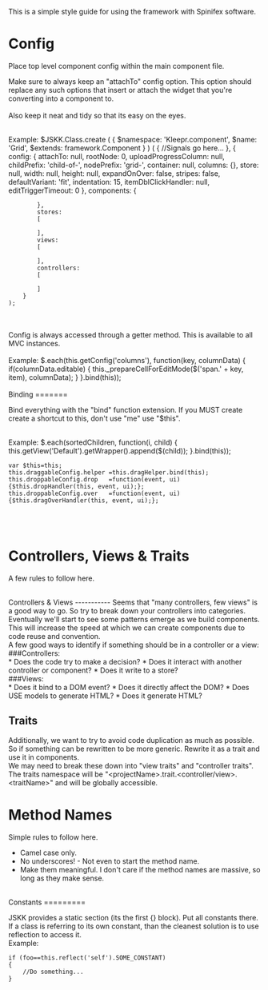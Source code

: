 This is a simple style guide for using the framework with Spinifex software.

Config
======


Place top level component config within the main component file.

Make sure to always keep an "attachTo" config option. This option should replace
any such options that insert or attach the widget that you're converting into
a component to. 
<br>
<br>
Also keep it neat and tidy so that its easy on the eyes.
<br>
<br>

Example:
	$JSKK.Class.create
	(
		{
			$namespace:	'Kleepr.component',
			$name:		'Grid',
			$extends:	framework.Component
		}
	)
	(
		{
			//Signals go here...
		},
		{
			config:
			{
				attachTo:				null,
				rootNode:				0,
				uploadProgressColumn:	null,
				childPrefix:			'child-of-',
				nodePrefix:				'grid-',
				container:				null,
				columns:				{},
				store:					null,
				width:					null,
				height:					null,
				expandOnOver:			false,
				stripes:				false,
				defaultVariant:			'fit',
				indentation:			15,
				itemDblClickHandler:	null,
				editTriggerTimeout:		0
			},
			components:
			{
				
			},
			stores:
			[
				
			],
			views:
			[
				
			],
			controllers:
			[
				
			]
		}
	);

<br>
<br>
Config is always accessed through a getter method. This is available to all MVC instances.
<br>
<br>
Example:
	$.each(this.getConfig('columns'), function(key, columnData)
	{
		if(columnData.editable) {
			this._prepareCellForEditMode($('span.' + key, item), columnData);
		}
	}.bind(this));

<br>
<br>
Binding
=======

Bind everything with the "bind" function extension. If you MUST create create a shortcut to this, don't use "me" use "$this".

<br>
Example:
	$.each(sortedChildren, function(i, child)
	{
		this.getView('Default').getWrapper().append($(child));
	}.bind(this));
	
	var $this=this;
	this.draggableConfig.helper	=this.dragHelper.bind(this);
	this.droppableConfig.drop	=function(event, ui) {$this.dropHandler(this, event, ui);};
	this.droppableConfig.over	=function(event, ui) {$this.dragOverHandler(this, event, ui);};

<br>
<br>

Controllers, Views & Traits
===========================

A few rules to follow here.

<br>
Controllers & Views
-----------
Seems that "many controllers, few views" is a good way to go.
So try to break down your controllers into categories. Eventually we'll start to see some patterns emerge as we
build components. This will increase the speed at which we can create components due to code reuse and convention.
<br>
A few good ways to identify if something should be in a controller or a view:
<br>
###Controllers:
<br>
* Does the code try to make a decision?
* Does it interact with another controller or component?
* Does it write to a store?
<br>
###Views:
<br>
* Does it bind to a DOM event?
* Does it directly affect the DOM?
* Does USE models to generate HTML?
* Does it generate HTML?
<br>

Traits
------
Additionally, we want to try to avoid code duplication as much as possible. So if something can be rewritten to be
more generic. Rewrite it as a trait and use it in components.
<br>
We may need to break these down into "view traits" and "controller traits".
<br>
The traits namespace will be "&lt;projectName&gt;.trait.&lt;controller/view&gt;.&lt;traitName&gt;" and will be globally accessible.
<br>


Method Names
============

Simple rules to follow here.
<br>
* Camel case only.
* No underscores! - Not even to start the method name.
* Make them meaningful. I don't care if the method names are massive, so long as they make sense.
<br>
Constants
=========

JSKK provides a static section (its the first {} block). Put all constants there.
If a class is referring to its own constant, than the cleanest solution is to use reflection to access it.
<br>
Example:

	if (foo==this.reflect('self').SOME_CONSTANT)
	{
		//Do something...
	}

<br>
<br>